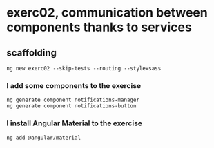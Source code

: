 # exerc02, communication between components thanks to services

## scaffolding

```shell
ng new exerc02 --skip-tests --routing --style=sass
```

### I add some components to the exercise

```shell
ng generate component notifications-manager
ng generate component notifications-button
```

### I install Angular Material to the exercise

```shell
ng add @angular/material
```

